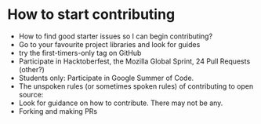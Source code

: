 # How to start contributing

- How to find good starter issues so I can begin contributing?
- Go to your favourite project libraries and look for guides
- try the first-timers-only tag on GitHub
- Participate in Hacktoberfest, the Mozilla Global Sprint, 24 Pull Requests (other?)
- Students only: Participate in Google Summer of Code.
- The unspoken rules (or sometimes spoken rules) of contributing to open source:
- Look for guidance on how to contribute. There may not be any.
- Forking and making PRs
